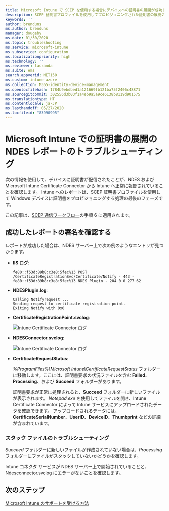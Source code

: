 ```yaml
---
title: Microsoft Intune で SCEP を使用する場合にデバイスへの証明書の展開が成功したというレポートのトラブルシューティング | Microsoft Docs
description: SCEP 証明書プロファイルを使用してプロビジョニングされた証明書の展開の成功に関する NDES およびコネクタから Intune へのレポートのトラブルシューティングを行います。
keywords: ''
author: brenduns
ms.author: brenduns
manager: dougeby
ms.date: 01/30/2020
ms.topic: troubleshooting
ms.service: microsoft-intune
ms.subservice: configuration
ms.localizationpriority: high
ms.technology: ''
ms.reviewer: lacranda
ms.suite: ems
search.appverid: MET150
ms.custom: intune-azure
ms.collection: M365-identity-device-management
ms.openlocfilehash: 1784b9ebdbed1a121669fb121ba75f2406c48871
ms.sourcegitcommit: 302556d3b03f1a4eb9a5a9ce6138b8119d901575
ms.translationtype: HT
ms.contentlocale: ja-JP
ms.lasthandoff: 05/27/2020
ms.locfileid: "83990995"
---
```

# <a name="troubleshoot-ndes-reporting-of-certificate-deployments-in-microsoft-intune"></a>Microsoft Intune での証明書の展開の NDES レポートのトラブルシューティング

次の情報を使用して、デバイスに証明書が配信されたことが、NDES および Microsoft Intune Certificate Connector から Intune へ正常に報告されていることを確認します。 Intune へのレポートは、SCEP 証明書プロファイルを使用して Windows デバイスに証明書をプロビジョニングする処理の最後のフェーズです。

この記事は、[SCEP 通信ワークフロー](troubleshoot-scep-certificate-profiles.md)の手順 6 に適用されます。

## <a name="review-for-signs-of-successful-reporting"></a>成功したレポートの署名を確認する

レポートが成功した場合は、NDES サーバー上で次の例のようなエントリが見つかります。

- **IIS ログ**:

  `fe80::f53d:89b8:c3e8:5fec%13 POST /CertificateRegistrationSvc/Certificate/Notify - 443 - fe80::f53d:89b8:c3e8:5fec%13 NDES_Plugin - 204 0 0 277 62`

- **NDESPlugin.log**:

  ```
  Calling Notifyrequest ...
  Sending request to certificate registration point.
  Exiting Notify with 0x0
  ```

- **CertificateRegistrationPoint.svclog**:

  ![Intune Certificate Connector ログ](../protect/media/troubleshoot-scep-certificate-reporting/certificate-registration-point-log.png)

- **NDESConnector.svclog**:

  ![Intune Certificate Connector ログ](../protect/media/troubleshoot-scep-certificate-reporting/ndesconnector-log.png)

- **CertificateRequestStatus**:

  *%ProgramFiles%\Microsoft Intune\CertificateRequestStatus* フォルダーに移動します。ここには、証明書要求の状況ファイルを含む **Failed**、**Processing**、および **Succeed** フォルダーがあります。

  証明書要求が正常に処理されると、**Succeed** フォルダーに新しいファイルが表示されます。 *Notepad.exe* を使用してファイルを開き、Intune Certificate Connector によって Intune サービスにアップロードされたデータを確認できます。 アップロードされるデータには、**CertificateSerialNumber**、**UserID**、**DeviceID**、**Thumbprint** などの詳細が含まれています。

### <a name="troubleshoot-stuck-files"></a>スタック ファイルのトラブルシューティング

*Succeed* フォルダーに新しいファイルが作成されていない場合は、*Processing* フォルダーにファイルがスタックしていないかどうかを確認します。

Intune コネクタ サービスが NDES サーバー上で開始されていることと、Ndesconnector.svclog にエラーがないことを確認します。

## <a name="next-steps"></a>次のステップ

[Microsoft Intune のサポートを受ける方法](../fundamentals/get-support.md)
